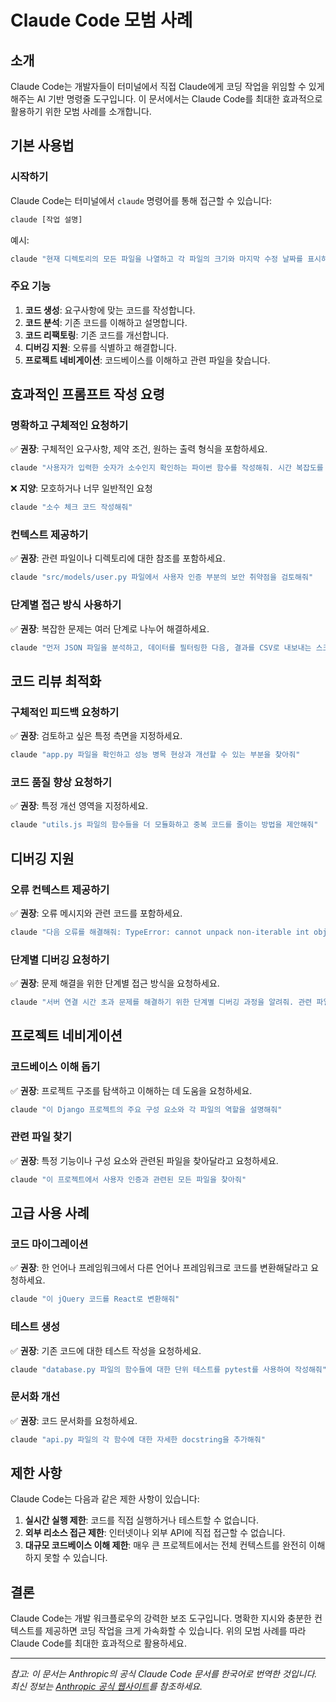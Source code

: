 # Claude Code 모범 사례

## 소개

Claude Code는 개발자들이 터미널에서 직접 Claude에게 코딩 작업을 위임할 수 있게 해주는 AI 기반 명령줄 도구입니다. 이 문서에서는 Claude Code를 최대한 효과적으로 활용하기 위한 모범 사례를 소개합니다.

## 기본 사용법

### 시작하기

Claude Code는 터미널에서 `claude` 명령어를 통해 접근할 수 있습니다:

```bash
claude [작업 설명]
```

예시:
```bash
claude "현재 디렉토리의 모든 파일을 나열하고 각 파일의 크기와 마지막 수정 날짜를 표시하는 스크립트를 작성해줘"
```

### 주요 기능

1. **코드 생성**: 요구사항에 맞는 코드를 작성합니다.
2. **코드 분석**: 기존 코드를 이해하고 설명합니다.
3. **코드 리팩토링**: 기존 코드를 개선합니다.
4. **디버깅 지원**: 오류를 식별하고 해결합니다.
5. **프로젝트 네비게이션**: 코드베이스를 이해하고 관련 파일을 찾습니다.

## 효과적인 프롬프트 작성 요령

### 명확하고 구체적인 요청하기

✅ **권장**: 구체적인 요구사항, 제약 조건, 원하는 출력 형식을 포함하세요.
```bash
claude "사용자가 입력한 숫자가 소수인지 확인하는 파이썬 함수를 작성해줘. 시간 복잡도를 최적화하고 음수와 0, 1도 처리할 수 있어야 해."
```

❌ **지양**: 모호하거나 너무 일반적인 요청
```bash
claude "소수 체크 코드 작성해줘"
```

### 컨텍스트 제공하기

✅ **권장**: 관련 파일이나 디렉토리에 대한 참조를 포함하세요.
```bash
claude "src/models/user.py 파일에서 사용자 인증 부분의 보안 취약점을 검토해줘"
```

### 단계별 접근 방식 사용하기

✅ **권장**: 복잡한 문제는 여러 단계로 나누어 해결하세요.
```bash
claude "먼저 JSON 파일을 분석하고, 데이터를 필터링한 다음, 결과를 CSV로 내보내는 스크립트를 작성해줘"
```

## 코드 리뷰 최적화

### 구체적인 피드백 요청하기

✅ **권장**: 검토하고 싶은 특정 측면을 지정하세요.
```bash
claude "app.py 파일을 확인하고 성능 병목 현상과 개선할 수 있는 부분을 찾아줘"
```

### 코드 품질 향상 요청하기

✅ **권장**: 특정 개선 영역을 지정하세요.
```bash
claude "utils.js 파일의 함수들을 더 모듈화하고 중복 코드를 줄이는 방법을 제안해줘"
```

## 디버깅 지원

### 오류 컨텍스트 제공하기

✅ **권장**: 오류 메시지와 관련 코드를 포함하세요.
```bash
claude "다음 오류를 해결해줘: TypeError: cannot unpack non-iterable int object. 이 오류는 data_processor.py의 45번째 줄에서 발생했어."
```

### 단계별 디버깅 요청하기

✅ **권장**: 문제 해결을 위한 단계별 접근 방식을 요청하세요.
```bash
claude "서버 연결 시간 초과 문제를 해결하기 위한 단계별 디버깅 과정을 알려줘. 관련 파일은 server_connection.py야."
```

## 프로젝트 네비게이션

### 코드베이스 이해 돕기

✅ **권장**: 프로젝트 구조를 탐색하고 이해하는 데 도움을 요청하세요.
```bash
claude "이 Django 프로젝트의 주요 구성 요소와 각 파일의 역할을 설명해줘"
```

### 관련 파일 찾기

✅ **권장**: 특정 기능이나 구성 요소와 관련된 파일을 찾아달라고 요청하세요.
```bash
claude "이 프로젝트에서 사용자 인증과 관련된 모든 파일을 찾아줘"
```

## 고급 사용 사례

### 코드 마이그레이션

✅ **권장**: 한 언어나 프레임워크에서 다른 언어나 프레임워크로 코드를 변환해달라고 요청하세요.
```bash
claude "이 jQuery 코드를 React로 변환해줘"
```

### 테스트 생성

✅ **권장**: 기존 코드에 대한 테스트 작성을 요청하세요.
```bash
claude "database.py 파일의 함수들에 대한 단위 테스트를 pytest를 사용하여 작성해줘"
```

### 문서화 개선

✅ **권장**: 코드 문서화를 요청하세요.
```bash
claude "api.py 파일의 각 함수에 대한 자세한 docstring을 추가해줘"
```

## 제한 사항

Claude Code는 다음과 같은 제한 사항이 있습니다:

1. **실시간 실행 제한**: 코드를 직접 실행하거나 테스트할 수 없습니다.
2. **외부 리소스 접근 제한**: 인터넷이나 외부 API에 직접 접근할 수 없습니다.
3. **대규모 코드베이스 이해 제한**: 매우 큰 프로젝트에서는 전체 컨텍스트를 완전히 이해하지 못할 수 있습니다.

## 결론

Claude Code는 개발 워크플로우의 강력한 보조 도구입니다. 명확한 지시와 충분한 컨텍스트를 제공하면 코딩 작업을 크게 가속화할 수 있습니다. 위의 모범 사례를 따라 Claude Code를 최대한 효과적으로 활용하세요.

---

*참고: 이 문서는 Anthropic의 공식 Claude Code 문서를 한국어로 번역한 것입니다. 최신 정보는 [Anthropic 공식 웹사이트](https://www.anthropic.com/engineering/claude-code-best-practices)를 참조하세요.*
